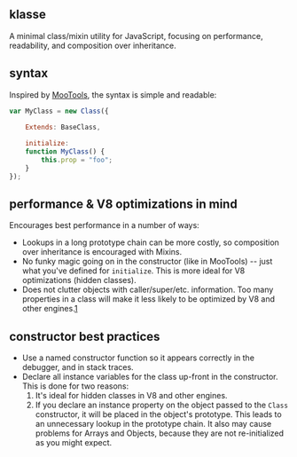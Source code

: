 ## klasse

A minimal class/mixin utility for JavaScript, focusing on performance, readability, and composition over inheritance.

## syntax

Inspired by [MooTools](http://mootools.net/docs/core/Class/Class), the syntax is simple and readable:

```javascript
var MyClass = new Class({
	
	Extends: BaseClass,

	initialize:
	function MyClass() {
		this.prop = "foo";
	}
});
```

## performance & V8 optimizations in mind

Encourages best performance in a number of ways:

- Lookups in a long prototype chain can be more costly, so composition over inheritance is encouraged with Mixins.
- No funky magic going on in the constructor (like in MooTools) -- just what you've defined for `initialize`. This is more ideal for V8 optimizations (hidden classes).
- Does not clutter objects with caller/super/etc. information. Too many properties in a class will make it less likely to be optimized by V8 and other engines.[1](http://console-to-chrome.appspot.com/#26)

## constructor best practices

- Use a named constructor function so it appears correctly in the debugger, and in stack traces.
- Declare all instance variables for the class up-front in the constructor. This is done for two reasons:
	1. It's ideal for hidden classes in V8 and other engines.
	2. If you declare an instance property on the object passed to the `Class` constructor, it will be
	placed in the object's prototype. This leads to an unnecessary lookup in the prototype chain. It also may cause problems for Arrays and Objects, because they are not re-initialized as you might expect.